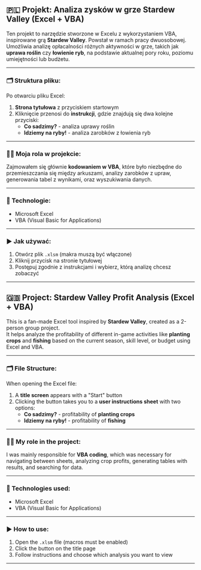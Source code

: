 ## 🇵🇱 Projekt: Analiza zysków w grze Stardew Valley (Excel + VBA)

Ten projekt to narzędzie stworzone w Excelu z wykorzystaniem VBA, inspirowane grą **Stardew Valley**. Powstał w ramach pracy dwuosobowej. 
Umożliwia analizę opłacalności różnych aktywności w grze, takich jak **uprawa roślin** czy **łowienie ryb**, na podstawie aktualnej pory roku, poziomu umiejętności lub budżetu.

---

### 🗂 Struktura pliku:
Po otwarciu pliku Excel:

1. **Strona tytułowa** z przyciskiem startowym  
2. Kliknięcie przenosi do **instrukcji**, gdzie znajdują się dwa kolejne przyciski:
   - **Co sadzimy?** - analiza uprawy roślin
   - **Idziemy na ryby!** - analiza zarobków z łowienia ryb

---

### 🙋‍♂️ Moja rola w projekcie:
Zajmowałem się głównie **kodowaniem w VBA**, które było niezbędne do przemieszczania się między arkuszami, analizy zarobków z upraw, generowania tabel z wynikami, oraz wyszukiwania danych.

---

### 🧪 Technologie:
- Microsoft Excel
- VBA (Visual Basic for Applications)

---

### ▶️ Jak używać:
1. Otwórz plik `.xlsm` (makra muszą być włączone)  
2. Kliknij przycisk na stronie tytułowej  
3. Postępuj zgodnie z instrukcjami i wybierz, którą analizę chcesz zobaczyć  

---

## 🇬🇧 Project: Stardew Valley Profit Analysis (Excel + VBA)

This is a fan-made Excel tool inspired by **Stardew Valley**, created as a 2-person group project.  
It helps analyze the profitability of different in-game activities like **planting crops** and **fishing** based on the current season, skill level, or budget using Excel and VBA.

---

### 🗂 File Structure:
When opening the Excel file:

1. A **title screen** appears with a "Start" button  
2. Clicking the button takes you to a **user instructions sheet** with two options:
   - **Co sadzimy?** - profitability of **planting crops**
   - **Idziemy na ryby!** - profitability of **fishing**

---

### 🙋‍♂️ My role in the project:
I was mainly responsible for **VBA coding**, which was necessary for navigating between sheets, analyzing crop profits, generating tables with results, and searching for data.  

---

### 🧪 Technologies used:
- Microsoft Excel  
- VBA (Visual Basic for Applications)

---

### ▶️ How to use:
1. Open the `.xlsm` file (macros must be enabled)  
2. Click the button on the title page  
3. Follow instructions and choose which analysis you want to view  

---
